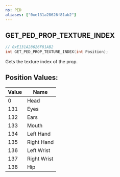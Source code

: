 ```yaml
---
ns: PED
aliases: ["0xe131a28626f81ab2"]
---
```

## GET_PED_PROP_TEXTURE_INDEX

```c
// 0xE131A28626F81AB2
int GET_PED_PROP_TEXTURE_INDEX(int Position);
```

Gets the texture index of the prop.

## Position Values:
| Value | Name |
| --- | --- |
| 0 | Head |
| 131 | Eyes |
| 132 | Ears |
| 133 | Mouth |
| 134 | Left Hand |
| 135 | Right Hand |
| 136 | Left Wrist |
| 137 | Right Wrist |
| 138 | Hip |

